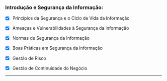 ### Introdução e Segurança da Informação:

- [x] Princípios da Segurança e o Ciclo de Vida da Informação

- [x] Ameaças e Vulnerabilidades à Segurança da Informação

- [x] Normas de Segurança da Informação

- [x] Boas Práticas em Segurança da Informação

- [x] Gestão de Risco

- [x] Gestão de Continuidade do Negócio

---